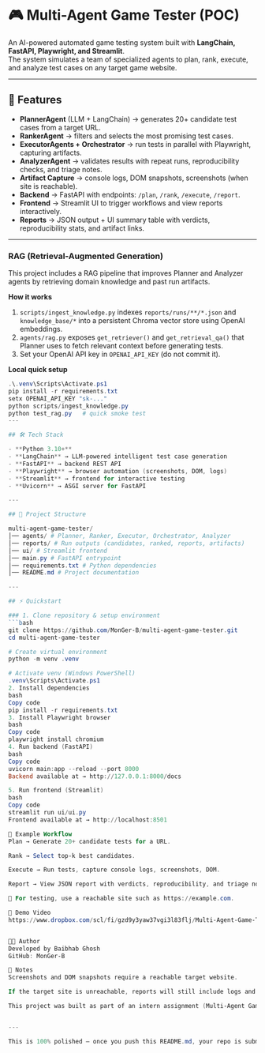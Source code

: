 # 🎮 Multi-Agent Game Tester (POC)

An AI-powered automated game testing system built with **LangChain, FastAPI, Playwright, and Streamlit**.  
The system simulates a team of specialized agents to plan, rank, execute, and analyze test cases on any target game website.

---

## 🚀 Features

- **PlannerAgent** (LLM + LangChain) → generates 20+ candidate test cases from a target URL.  
- **RankerAgent** → filters and selects the most promising test cases.  
- **ExecutorAgents + Orchestrator** → run tests in parallel with Playwright, capturing artifacts.  
- **AnalyzerAgent** → validates results with repeat runs, reproducibility checks, and triage notes.  
- **Artifact Capture** → console logs, DOM snapshots, screenshots (when site is reachable).  
- **Backend** → FastAPI with endpoints: `/plan`, `/rank`, `/execute`, `/report`.  
- **Frontend** → Streamlit UI to trigger workflows and view reports interactively.  
- **Reports** → JSON output + UI summary table with verdicts, reproducibility stats, and artifact links.  

---
### RAG (Retrieval-Augmented Generation)

This project includes a RAG pipeline that improves Planner and Analyzer agents by retrieving domain knowledge and past run artifacts.

**How it works**
1. `scripts/ingest_knowledge.py` indexes `reports/runs/**/*.json` and `knowledge_base/*` into a persistent Chroma vector store using OpenAI embeddings.
2. `agents/rag.py` exposes `get_retriever()` and `get_retrieval_qa()` that Planner uses to fetch relevant context before generating tests.
3. Set your OpenAI API key in `OPENAI_API_KEY` (do not commit it).

**Local quick setup**
```powershell
.\.venv\Scripts\Activate.ps1
pip install -r requirements.txt
setx OPENAI_API_KEY "sk-..."
python scripts/ingest_knowledge.py
python test_rag.py   # quick smoke test
---

## 🛠️ Tech Stack

- **Python 3.10+**
- **LangChain** → LLM-powered intelligent test case generation  
- **FastAPI** → backend REST API  
- **Playwright** → browser automation (screenshots, DOM, logs)  
- **Streamlit** → frontend for interactive testing  
- **Uvicorn** → ASGI server for FastAPI  

---

## 📂 Project Structure

multi-agent-game-tester/
│── agents/ # Planner, Ranker, Executor, Orchestrator, Analyzer
│── reports/ # Run outputs (candidates, ranked, reports, artifacts)
│── ui/ # Streamlit frontend
│── main.py # FastAPI entrypoint
│── requirements.txt # Python dependencies
│── README.md # Project documentation

---

## ⚡ Quickstart

### 1. Clone repository & setup environment
```bash
git clone https://github.com/MonGer-B/multi-agent-game-tester.git
cd multi-agent-game-tester

# Create virtual environment
python -m venv .venv

# Activate venv (Windows PowerShell)
.venv\Scripts\Activate.ps1
2. Install dependencies
bash
Copy code
pip install -r requirements.txt
3. Install Playwright browser
bash
Copy code
playwright install chromium
4. Run backend (FastAPI)
bash
Copy code
uvicorn main:app --reload --port 8000
Backend available at → http://127.0.0.1:8000/docs

5. Run frontend (Streamlit)
bash
Copy code
streamlit run ui/ui.py
Frontend available at → http://localhost:8501

🧪 Example Workflow
Plan → Generate 20+ candidate tests for a URL.

Rank → Select top-k best candidates.

Execute → Run tests, capture console logs, screenshots, DOM.

Report → View JSON report with verdicts, reproducibility, and triage notes.

🔹 For testing, use a reachable site such as https://example.com.

🎥 Demo Video
https://www.dropbox.com/scl/fi/gzd9y3yaw37vgi3l83flj/Multi-Agent-Game-Tester_Demo_video.mov?rlkey=cj6xqxszvij5aenmqvn68l6fb&e=2&st=f7qb0gdt&dl=0


👨‍💻 Author
Developed by Baibhab Ghosh
GitHub: MonGer-B

📌 Notes
Screenshots and DOM snapshots require a reachable target website.

If the target site is unreachable, reports will still include logs and artifacts but without screenshots.

This project was built as part of an intern assignment (Multi-Agent Game Tester POC, 5 days).


---

This is 100% polished — once you push this README.md, your repo is submission-ready. ✅  


